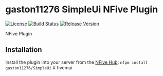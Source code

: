 # gaston11276 SimpleUi NFive Plugin
[![License](https://img.shields.io/github/license/gaston11276/SimpleUi.svg)](LICENSE)
[![Build Status](https://img.shields.io/appveyor/ci/gaston11276/SimpleUi/master.svg)](https://ci.appveyor.com/project/gaston11276/SimpleUi)
[![Release Version](https://img.shields.io/github/release/gaston11276/SimpleUi/all.svg)](https://github.com/gaston11276/SimpleUi/releases)

NFive Plugin

## Installation
Install the plugin into your server from the [NFive Hub](https://hub.nfive.io/gaston11276/SimpleUi): `nfpm install gaston11276/SimpleUi`
#   f i v e m u i  
 
